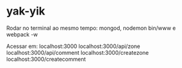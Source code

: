 # yak-yik

Rodar no terminal ao mesmo tempo: mongod, nodemon bin/www e webpack -w

Acessar em: 
localhost:3000
localhost:3000/api/zone
localhost:3000/api/comment
localhost:3000/createzone
localhost:3000/createcomment


